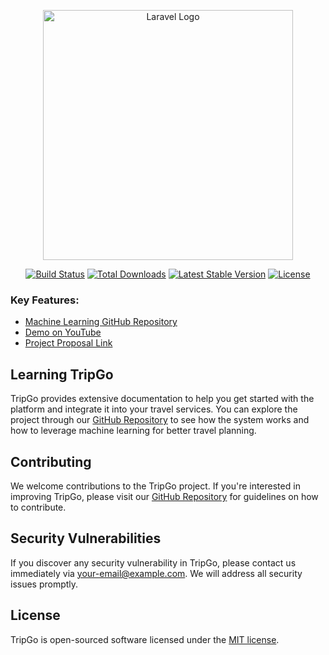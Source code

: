 <p align="center"><a href="https://laravel.com" target="_blank"><img src="https://raw.githubusercontent.com/laravel/art/master/logo-lockup/5%20SVG/2%20CMYK/1%20Full%20Color/laravel-logolockup-cmyk-red.svg" width="400" alt="Laravel Logo"></a></p>

<p align="center">
<a href="https://github.com/laravel/framework/actions"><img src="https://github.com/laravel/framework/workflows/tests/badge.svg" alt="Build Status"></a>
<a href="https://packagist.org/packages/laravel/framework"><img src="https://img.shields.io/packagist/dt/laravel/framework" alt="Total Downloads"></a>
<a href="https://packagist.org/packages/laravel/framework"><img src="https://img.shields.io/packagist/v/laravel/framework" alt="Latest Stable Version"></a>
<a href="https://packagist.org/packages/laravel/framework"><img src="https://img.shields.io/packagist/l/laravel/framework" alt="License"></a>
</p>

### Key Features:
- [Machine Learning GitHub Repository](https://github.com/AnasKhalif/ML-TripGo)
- [Demo on YouTube](https://youtu.be/B_89GZa1BLM)
- [Project Proposal Link](https://drive.google.com/file/d/1k0QTGWXVz5efAE3m2QI0w9dyVO7ozHT8/view?usp=drive_link)

## Learning TripGo

TripGo provides extensive documentation to help you get started with the platform and integrate it into your travel services. You can explore the project through our [GitHub Repository](https://github.com/your-repository-link) to see how the system works and how to leverage machine learning for better travel planning.

## Contributing

We welcome contributions to the TripGo project. If you're interested in improving TripGo, please visit our [GitHub Repository](https://github.com/your-repository-link) for guidelines on how to contribute.

## Security Vulnerabilities

If you discover any security vulnerability in TripGo, please contact us immediately via [your-email@example.com](mailto:your-email@example.com). We will address all security issues promptly.

## License

TripGo is open-sourced software licensed under the [MIT license](https://opensource.org/licenses/MIT).
